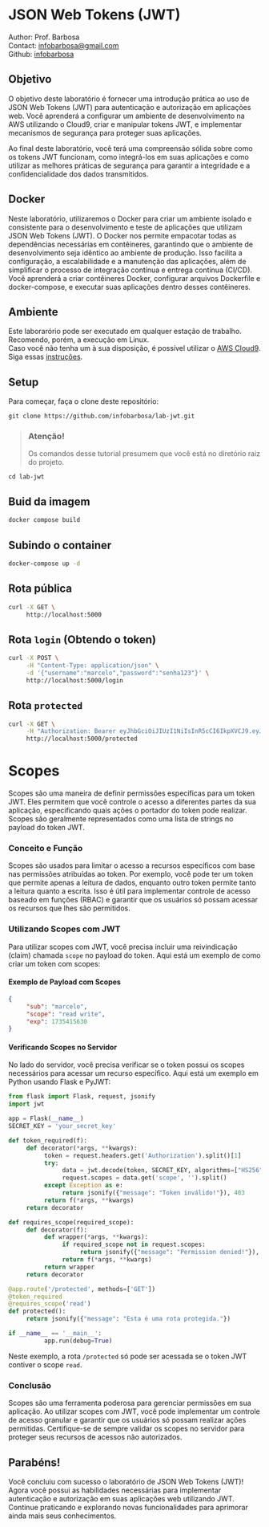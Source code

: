 # JSON Web Tokens (JWT)
Author: Prof. Barbosa<br>
Contact: infobarbosa@gmail.com<br>
Github: [infobarbosa](https://github.com/infobarbosa)

## Objetivo
O objetivo deste laboratório é fornecer uma introdução prática ao uso de JSON Web Tokens (JWT) para autenticação e autorização em aplicações web. Você aprenderá a configurar um ambiente de desenvolvimento na AWS utilizando o Cloud9, criar e manipular tokens JWT, e implementar mecanismos de segurança para proteger suas aplicações.

Ao final deste laboratório, você terá uma compreensão sólida sobre como os tokens JWT funcionam, como integrá-los em suas aplicações e como utilizar as melhores práticas de segurança para garantir a integridade e a confidencialidade dos dados transmitidos.

## Docker
Neste laboratório, utilizaremos o Docker para criar um ambiente isolado e consistente para o desenvolvimento e teste de aplicações que utilizam JSON Web Tokens (JWT). O Docker nos permite empacotar todas as dependências necessárias em contêineres, garantindo que o ambiente de desenvolvimento seja idêntico ao ambiente de produção. Isso facilita a configuração, a escalabilidade e a manutenção das aplicações, além de simplificar o processo de integração contínua e entrega contínua (CI/CD). Você aprenderá a criar contêineres Docker, configurar arquivos Dockerfile e docker-compose, e executar suas aplicações dentro desses contêineres.

## Ambiente 
Este laborarório pode ser executado em qualquer estação de trabalho.<br>
Recomendo, porém, a execução em Linux.<br>
Caso você não tenha um à sua disposição, é possível utilizar o [AWS Cloud9](https://aws.amazon.com/cloud9/). Siga essas [instruções](Cloud9/README.md).

## Setup
Para começar, faça o clone deste repositório:
```
git clone https://github.com/infobarbosa/lab-jwt.git

```

>### Atenção! 
> Os comandos desse tutorial presumem que você está no diretório raiz do projeto.

```
cd lab-jwt

```

## Buid da imagem
```sh
docker compose build

```

## Subindo o container
```sh
docker-compose up -d

```

## Rota pública
```sh
curl -X GET \
     http://localhost:5000

```
## Rota `login` (Obtendo o token)
```sh
curl -X POST \
     -H "Content-Type: application/json" \
     -d '{"username":"marcelo","password":"senha123"}' \
     http://localhost:5000/login

```

## Rota `protected`
```sh
curl -X GET \
     -H "Authorization: Bearer eyJhbGciOiJIUzI1NiIsInR5cCI6IkpXVCJ9.eyJzdWIiOiJtYXJjZWxvIiwiZXhwIjoxNzM1NDE1NjMwfQ.yz50XQcKsiwr3-BYmqqzsJibPoV0_EMlmB3esi5gH4s" \
     http://localhost:5000/protected

```

# Scopes
Scopes são uma maneira de definir permissões específicas para um token JWT. Eles permitem que você controle o acesso a diferentes partes da sua aplicação, especificando quais ações o portador do token pode realizar. Scopes são geralmente representados como uma lista de strings no payload do token JWT.

### Conceito e Função
Scopes são usados para limitar o acesso a recursos específicos com base nas permissões atribuídas ao token. Por exemplo, você pode ter um token que permite apenas a leitura de dados, enquanto outro token permite tanto a leitura quanto a escrita. Isso é útil para implementar controle de acesso baseado em funções (RBAC) e garantir que os usuários só possam acessar os recursos que lhes são permitidos.

### Utilizando Scopes com JWT
Para utilizar scopes com JWT, você precisa incluir uma reivindicação (claim) chamada `scope` no payload do token. Aqui está um exemplo de como criar um token com scopes:

#### Exemplo de Payload com Scopes
```json
{
     "sub": "marcelo",
     "scope": "read write",
     "exp": 1735415630
}
```

#### Verificando Scopes no Servidor
No lado do servidor, você precisa verificar se o token possui os scopes necessários para acessar um recurso específico. Aqui está um exemplo em Python usando Flask e PyJWT:

```python
from flask import Flask, request, jsonify
import jwt

app = Flask(__name__)
SECRET_KEY = 'your_secret_key'

def token_required(f):
     def decorator(*args, **kwargs):
          token = request.headers.get('Authorization').split()[1]
          try:
               data = jwt.decode(token, SECRET_KEY, algorithms=["HS256"])
               request.scopes = data.get('scope', '').split()
          except Exception as e:
               return jsonify({"message": "Token inválido!"}), 403
          return f(*args, **kwargs)
     return decorator

def requires_scope(required_scope):
     def decorator(f):
          def wrapper(*args, **kwargs):
               if required_scope not in request.scopes:
                    return jsonify({"message": "Permission denied!"}), 403
               return f(*args, **kwargs)
          return wrapper
     return decorator

@app.route('/protected', methods=['GET'])
@token_required
@requires_scope('read')
def protected():
     return jsonify({"message": "Esta é uma rota protegida."})

if __name__ == '__main__':
          app.run(debug=True)
```

Neste exemplo, a rota `/protected` só pode ser acessada se o token JWT contiver o scope `read`.

### Conclusão
Scopes são uma ferramenta poderosa para gerenciar permissões em sua aplicação. Ao utilizar scopes com JWT, você pode implementar um controle de acesso granular e garantir que os usuários só possam realizar ações permitidas. Certifique-se de sempre validar os scopes no servidor para proteger seus recursos de acessos não autorizados.


## Parabéns!
Você concluiu com sucesso o laboratório de JSON Web Tokens (JWT)! Agora você possui as habilidades necessárias para implementar autenticação e autorização em suas aplicações web utilizando JWT. Continue praticando e explorando novas funcionalidades para aprimorar ainda mais seus conhecimentos.
